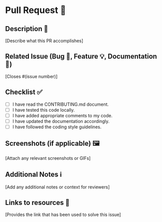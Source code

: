 # Pull Request 🚀

## Description 📝

[Describe what this PR accomplishes]

## Related Issue (Bug 🐛, Feature 💡, Documentation 📄)

[Closes #(issue number)]

## Checklist ✅

- [ ] I have read the CONTRIBUTING.md document.
- [ ] I have tested this code locally.
- [ ] I have added appropriate comments to my code.
- [ ] I have updated the documentation accordingly.
- [ ] I have followed the coding style guidelines.

## Screenshots (if applicable) 🖼️

[Attach any relevant screenshots or GIFs]

## Additional Notes ℹ️

[Add any additional notes or context for reviewers]

## Links to resources 🔗

[Provides the link that has been used to solve this issue]
